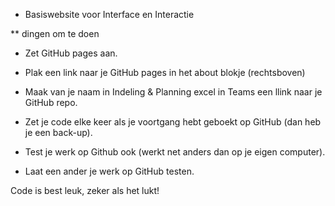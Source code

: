* Basiswebsite voor Interface en Interactie

** dingen om te doen

- Zet GitHub pages aan.
- Plak een link naar je GitHub pages in het about blokje (rechtsboven)
- Maak van je naam in Indeling & Planning excel in Teams een llink naar je GitHub repo.

- Zet je code elke keer als je voortgang hebt geboekt op GitHub (dan heb je een back-up).
- Test je werk op Github ook (werkt net anders dan op je eigen computer).
- Laat een ander je werk op GitHub testen.

Code is best leuk, zeker als het lukt!